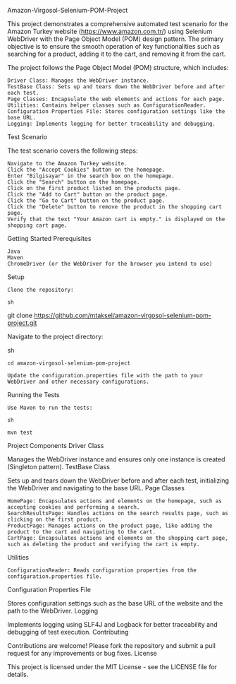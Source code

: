 Amazon-Virgosol-Selenium-POM-Project

This project demonstrates a comprehensive automated test scenario for the Amazon Turkey website (https://www.amazon.com.tr/) using Selenium WebDriver with the Page Object Model (POM) design pattern. The primary objective is to ensure the smooth operation of key functionalities such as searching for a product, adding it to the cart, and removing it from the cart.


The project follows the Page Object Model (POM) structure, which includes:

    Driver Class: Manages the WebDriver instance.
    TestBase Class: Sets up and tears down the WebDriver before and after each test.
    Page Classes: Encapsulate the web elements and actions for each page.
    Utilities: Contains helper classes such as ConfigurationReader.
    Configuration Properties File: Stores configuration settings like the base URL.
    Logging: Implements logging for better traceability and debugging.

Test Scenario

The test scenario covers the following steps:

    Navigate to the Amazon Turkey website.
    Click the "Accept Cookies" button on the homepage.
    Enter "Bilgisayar" in the search box on the homepage.
    Click the "Search" button on the homepage.
    Click on the first product listed on the products page.
    Click the "Add to Cart" button on the product page.
    Click the "Go to Cart" button on the product page.
    Click the "Delete" button to remove the product in the shopping cart page.
    Verify that the text "Your Amazon cart is empty." is displayed on the shopping cart page.

Getting Started
Prerequisites

    Java
    Maven
    ChromeDriver (or the WebDriver for the browser you intend to use)

Setup

    Clone the repository:

    sh

git clone https://github.com/mtaksel/amazon-virgosol-selenium-pom-project.git

Navigate to the project directory:

sh

    cd amazon-virgosol-selenium-pom-project

    Update the configuration.properties file with the path to your WebDriver and other necessary configurations.

Running the Tests

    Use Maven to run the tests:

    sh

    mvn test

Project Components
Driver Class

Manages the WebDriver instance and ensures only one instance is created (Singleton pattern).
TestBase Class

Sets up and tears down the WebDriver before and after each test, initializing the WebDriver and navigating to the base URL.
Page Classes

    HomePage: Encapsulates actions and elements on the homepage, such as accepting cookies and performing a search.
    SearchResultsPage: Handles actions on the search results page, such as clicking on the first product.
    ProductPage: Manages actions on the product page, like adding the product to the cart and navigating to the cart.
    CartPage: Encapsulates actions and elements on the shopping cart page, such as deleting the product and verifying the cart is empty.

Utilities

    ConfigurationReader: Reads configuration properties from the configuration.properties file.

Configuration Properties File

Stores configuration settings such as the base URL of the website and the path to the WebDriver.
Logging

Implements logging using SLF4J and Logback for better traceability and debugging of test execution.
Contributing

Contributions are welcome! Please fork the repository and submit a pull request for any improvements or bug fixes.
License

This project is licensed under the MIT License - see the LICENSE file for details.
